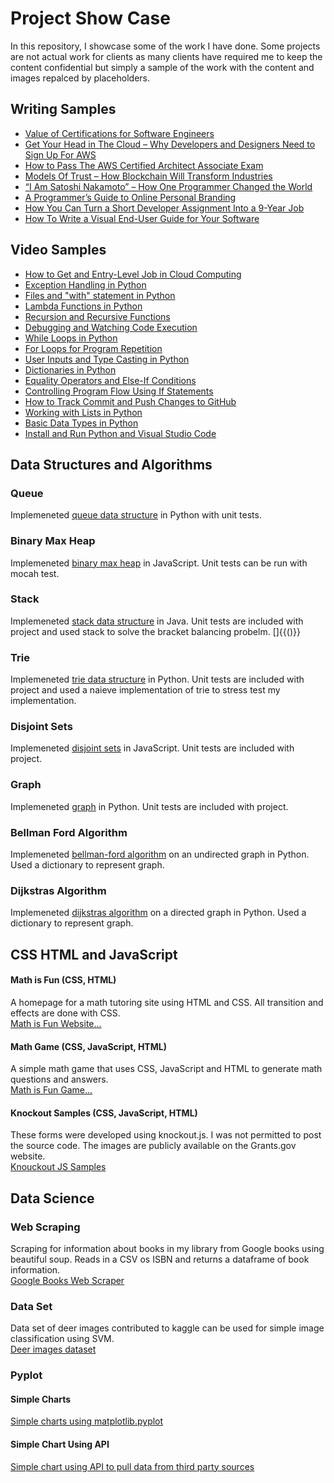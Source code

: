 # Project Show Case
In this repository, I showcase some of the work I have done. Some projects are not actual work for clients as many clients have required me to keep the content confidential but simply a sample of the work with the content and images repalced by placeholders.

## Writing Samples
<ul>
    <li><a href='https://theenigmaticcreation.in/2021/02/18/value-of-certifications-for-software-engineers/'>Value of Certifications for Software Engineers</a></li>
    <li><a href='https://simpleprogrammer.com/future-cloud-computing/'>Get Your Head in The Cloud – Why Developers and Designers Need to Sign Up For AWS</a></li>
  <li><a href='https://simpleprogrammer.com/aws-certified-architect-associate-exam/'>How to Pass The AWS Certified Architect Associate Exam</a></li>
  <li><a href='https://simpleprogrammer.com/models-of-trust-blockchain/'>Models Of Trust – How Blockchain Will Transform Industries</a></li>
<li><a href='https://simpleprogrammer.com/satoshi-nakamoto-changed-world/'>“I Am Satoshi Nakamoto” – How One Programmer Changed the World</a></li>
<li><a href='https://simpleprogrammer.com/online-personal-branding/'>A Programmer’s Guide to Online Personal Branding</a></li>
<li><a href='https://simpleprogrammer.com/lean-software-solutions/'>How You Can Turn a Short Developer Assignment Into a 9-Year Job</a></li>
 <li><a href='https://simpleprogrammer.com/write-visual-end-user-guide/'>How To Write a Visual End-User Guide for Your Software</a></li>
</ul>

## Video Samples
<ul>
<li><a href='https://youtu.be/WprsfC5Ueo4'>How to Get and Entry-Level Job in Cloud Computing</a></li>
<li><a href='https://youtu.be/WqIX2AqkClc'>Exception Handling in Python</a></li>
<li><a href='https://youtu.be/0n8WpeL8l7A'>Files and "with" statement in Python</a></li>
<li><a href='https://youtu.be/YxIhO4w06Rw'>Lambda Functions in Python</a></li>
<li><a href='https://youtu.be/ZG8KN2e2FFk'>Recursion and Recursive Functions</a></li>
<li><a href='https://youtu.be/PhrfN-cGSXM'>Debugging and Watching Code Execution</a></li>
 <li><a href='https://youtu.be/aB3yDayCjrQ/'>While Loops in Python</a></li>
<li><a href='https://youtu.be/c8lr8mV-_Eg/'>For Loops for Program Repetition</a></li>
<li><a href='https://youtu.be/ngvUujVYxds/'>User Inputs and Type Casting in Python</a></li>
<li><a href='https://youtu.be/ATGIvXFeEw4/'>Dictionaries in Python</a></li>
<li><a href='https://youtu.be/CItFu1v8u_Q/'>Equality Operators and Else-If Conditions</a></li>
<li><a href='https://youtu.be/4houDL9pXy0/'>Controlling Program Flow Using If Statements</a></li>
<li><a href='https://youtu.be/1lACnYejU2I/'>How to Track Commit and Push Changes to GitHub</a></li>
<li><a href='https://youtu.be/oqacETZqmmc/'>Working with Lists in Python</a></li>
<li><a href='https://youtu.be/lsWnRRmoceg/'>Basic Data Types in Python</a></li>
<li><a href='https://youtu.be/7_7_mrdREag/'>Install and Run Python and Visual Studio Code</a></li>
</ul>

## Data Structures and Algorithms

### Queue
Implemeneted <a href='https://github.com/fakhtar/DataStructuresAndAlgorithms/tree/master/Queue'>queue data structure</a> in Python with unit tests.

### Binary Max Heap
Implemeneted <a href='https://github.com/fakhtar/DataStructuresAndAlgorithms/tree/master/Binary%20Heap'>binary max heap</a> in JavaScript. Unit tests can be run with mocah test.

### Stack
Implemeneted <a href='https://github.com/fakhtar/DataStructuresAndAlgorithms/tree/master/stackInJava'>stack data structure</a> in Java. Unit tests are included with project and used stack to solve the bracket balancing probelm. []{{()}}

### Trie
Implemeneted <a href='https://github.com/fakhtar/DataStructuresAndAlgorithms/tree/master/Trie'>trie data structure</a> in Python. Unit tests are included with project and used a naieve implementation of trie to stress test my implementation.

### Disjoint Sets
Implemeneted <a href='https://github.com/fakhtar/DataStructuresAndAlgorithms/tree/master/Disjoint%20sets'>disjoint sets</a> in JavaScript. Unit tests are included with project.

### Graph
Implemeneted <a href='https://github.com/fakhtar/DataStructuresAndAlgorithms/tree/master/Graph'>graph</a> in Python. Unit tests are included with project.

### Bellman Ford Algorithm
Implemeneted <a href='https://github.com/fakhtar/DataStructuresAndAlgorithms/tree/master/Graph'>bellman-ford algorithm</a> on an undirected graph in Python. Used a dictionary to represent graph.

### Dijkstras Algorithm
Implemeneted <a href='https://github.com/fakhtar/DataStructuresAndAlgorithms/tree/master/Directed%20Graph'>dijkstras algorithm</a> on a directed graph in Python. Used a dictionary to represent graph.

## CSS HTML and JavaScript

#### Math is Fun (CSS, HTML)
A homepage for a math tutoring site using HTML and CSS. All transition and effects are done with CSS.
<br>
<a href='http://1faisal.offyoucode.co.uk/MathIsFun/'>Math is Fun Website...</a>

#### Math Game (CSS, JavaScript, HTML)
A simple math game that uses CSS, JavaScript and HTML to generate math questions and answers.
<br>
<a href='http://1faisal.offyoucode.co.uk/MathGame/'>Math is Fun Game...</a>

#### Knockout Samples (CSS, JavaScript, HTML)
These forms were developed using knockout.js. I was not permitted to post the source code. The images are publicly available on the Grants.gov website. <br>
<a href='Knockoutsamples.md'>Knouckout JS Samples</a>


## Data Science

### Web Scraping
Scraping for information about books in my library from Google books using beautiful soup. Reads in a CSV os ISBN and returns a dataframe of book information. <br>
<a href='https://github.com/fakhtar/ProjectShowCase/blob/master/Data%20Science/Books%20Information%20using%20Google%20Books%20Scraping.ipynb'>Google Books Web Scraper</a>

### Data Set
Data set of deer images contributed to kaggle can be used for simple image classification using SVM. 
<br>
<a href='https://www.kaggle.com/dataset/25fb0c2a4d278799312a961807b4bd9c89c8d3de550a19847635523824e48736'>Deer images dataset</a>

### Pyplot

#### Simple Charts
<a href='https://github.com/fakhtar/ProjectShowCase/blob/master/Data%20Science/Simple%20Charts.ipynb'>Simple charts using matplotlib.pyplot</a>


#### Simple Chart Using API
<a href='https://github.com/fakhtar/ProjectShowCase/blob/master/Data%20Science/Chart%20Using%20API.ipynb'>Simple chart using API to pull data from third party sources</a>


